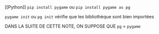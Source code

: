 [[Python]]
``pip install pygame`` ou ``pip install pygame as pg``

``pygame init`` ou ``pg init`` vérifie que les bibliothèque sont bien importées

DANS LA SUITE DE CETTE NOTE, ON SUPPOSE QUE ``pg`` = ``pygame``

